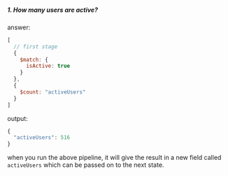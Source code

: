 ##### 1. How many users are active?
answer:
```js
[
  // first stage
  {
    $match: {
      isActive: true
    }
  },
  {
    $count: "activeUsers"
  }
]
```

output:
```js
{
  "activeUsers": 516
}
```

when you run the above pipeline, it will give the result in a new field called `activeUsers` which can be passed on to the next state.